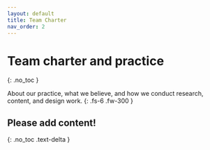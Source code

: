 ```yaml
---
layout: default
title: Team Charter
nav_order: 2
---
```


# Team charter and practice
{: .no_toc }


About our practice, what we believe, and how we conduct research, content, and design work. 
{: .fs-6 .fw-300 }

## Please add content!
{: .no_toc .text-delta }